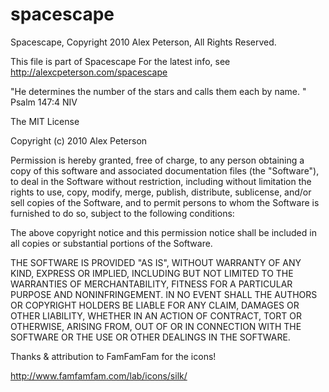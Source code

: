 # spacescape
Spacescape, Copyright 2010 Alex Peterson, All Rights Reserved.

This file is part of Spacescape
For the latest info, see http://alexcpeterson.com/spacescape

"He determines the number of the stars and calls them each by name. "
Psalm 147:4 NIV

The MIT License

Copyright (c) 2010 Alex Peterson

Permission is hereby granted, free of charge, to any person obtaining a copy
of this software and associated documentation files (the "Software"), to deal
in the Software without restriction, including without limitation the rights
to use, copy, modify, merge, publish, distribute, sublicense, and/or sell
copies of the Software, and to permit persons to whom the Software is
furnished to do so, subject to the following conditions:

The above copyright notice and this permission notice shall be included in
all copies or substantial portions of the Software.

THE SOFTWARE IS PROVIDED "AS IS", WITHOUT WARRANTY OF ANY KIND, EXPRESS OR
IMPLIED, INCLUDING BUT NOT LIMITED TO THE WARRANTIES OF MERCHANTABILITY,
FITNESS FOR A PARTICULAR PURPOSE AND NONINFRINGEMENT. IN NO EVENT SHALL THE
AUTHORS OR COPYRIGHT HOLDERS BE LIABLE FOR ANY CLAIM, DAMAGES OR OTHER
LIABILITY, WHETHER IN AN ACTION OF CONTRACT, TORT OR OTHERWISE, ARISING FROM,
OUT OF OR IN CONNECTION WITH THE SOFTWARE OR THE USE OR OTHER DEALINGS IN
THE SOFTWARE.

Thanks & attribution to FamFamFam for the icons!

http://www.famfamfam.com/lab/icons/silk/
